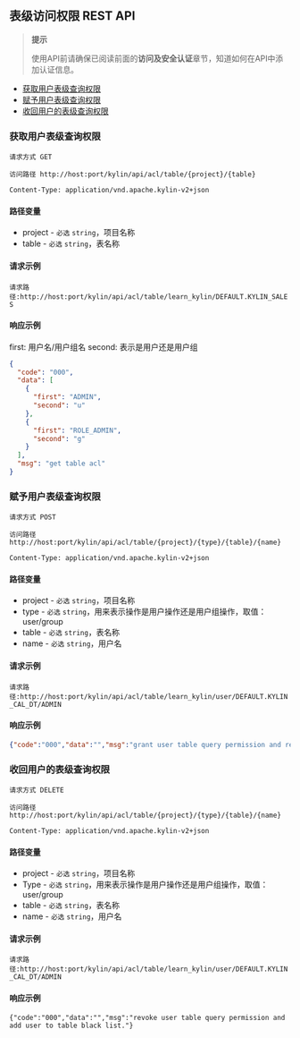 ## 表级访问权限 REST API

> **提示**
>
> 使用API前请确保已阅读前面的**访问及安全认证**章节，知道如何在API中添加认证信息。
>


* [获取用户表级查询权限](#获取用户表级的查询权限)
* [赋予用户表级查询权限](#赋予用户表级的查询权限)
* [收回用户的表级查询权限](#收回用户的表级查询权限)

### 获取用户表级查询权限
`请求方式 GET`

`访问路径 http://host:port/kylin/api/acl/table/{project}/{table}`

`Content-Type: application/vnd.apache.kylin-v2+json`

#### 路径变量
* project - `必选` `string`，项目名称
* table - `必选` `string`，表名称

#### 请求示例
`请求路径:http://host:port/kylin/api/acl/table/learn_kylin/DEFAULT.KYLIN_SALES`

#### 响应示例
first: 用户名/用户组名
second: 表示是用户还是用户组

```json
{
  "code": "000",
  "data": [
    {
      "first": "ADMIN",
      "second": "u"
    },
    {
      "first": "ROLE_ADMIN",
      "second": "g"
    }
  ],
  "msg": "get table acl"
}
```

### 赋予用户表级查询权限
`请求方式 POST`

`访问路径 http://host:port/kylin/api/acl/table/{project}/{type}/{table}/{name}`

`Content-Type: application/vnd.apache.kylin-v2+json`

#### 路径变量
* project - `必选` `string`，项目名称
* type - `必选` `string`，用来表示操作是用户操作还是用户组操作，取值：user/group
* table - `必选` `string`，表名称
* name - `必选` `string`，用户名

#### 请求示例
`请求路径:http://host:port/kylin/api/acl/table/learn_kylin/user/DEFAULT.KYLIN_CAL_DT/ADMIN`

#### 响应示例
```json
{"code":"000","data":"","msg":"grant user table query permission and remove user from table black list."}
```

### 收回用户的表级查询权限
`请求方式 DELETE`

`访问路径 http://host:port/kylin/api/acl/table/{project}/{type}/{table}/{name}`

`Content-Type: application/vnd.apache.kylin-v2+json`

#### 路径变量
* project - `必选` `string`，项目名称
* Type - `必选` `string`，用来表示操作是用户操作还是用户组操作，取值：user/group
* table - `必选` `string`，表名称
* name - `必选` `string`，用户名

#### 请求示例
`请求路径:http://host:port/kylin/api/acl/table/learn_kylin/user/DEFAULT.KYLIN_CAL_DT/ADMIN`

#### 响应示例
```
{"code":"000","data":"","msg":"revoke user table query permission and add user to table black list."}
```